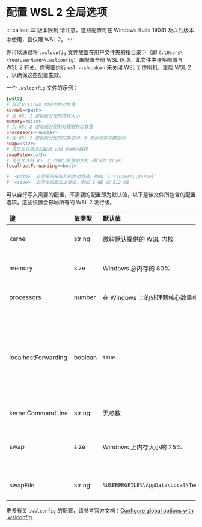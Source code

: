 # 配置 WSL 2 全局选项 <a href="https://github.com/Diffumist"><BlueBadge text="@Diffumist" vertical="middle"/></a>

::: callout 📟 版本限制
请注意，这些配置可在 Windows Build 19041 及以后版本中使用，且仅限 WSL 2。
:::

你可以通过将 `.wslconfig` 文件放置在用户文件夹的根目录下（即 `C:\Users\<YourUserName>\.wslconfig`）来配置全局 WSL 选项。此文件中许多配置与 WSL 2 有关，你需要运行 `wsl --shutdown` 来关闭 WSL 2 虚拟机，重启 WSL 2 ，以确保这些配置生效。

一个 `.wslconfig` 文件的示例：

```ini
[wsl2]
# 自定义 Linux 内核的绝对路径
kernel=<path>
# 给 WSL 2 虚拟机分配的内存大小
memory=<size>
# 为 WSL 2 虚拟机分配的处理器核心数量
processors=<number>
# 为 WSL 2 虚拟机分配的交换空间，0 表示没有交换空间
swap=<size>
# 自定义交换虚拟磁盘 vhd 的绝对路径
swapFile=<path>
# 是否允许将 WSL 2 的端口转发到主机（默认为 true）
localhostForwarding=<bool>

# `<path>` 必须是带反斜杠的绝对路径，例如 `C:\\Users\\kernel`
# `<size>` 必须在后面加上单位，例如 8 GB 或 512 MB
```

可以自行写入需要的配置，不需要的配置即为默认值，以下是该文件所包含的配置选项，这些设置会影响所有的 WSL 2 发行版。

| 键 | 值类型 | 默认值 | 备注 |
| :----- | :----- | :----- | :----- |
| kernel | string | 微软默认提供的 WSL 内核 | 连接到自定义 Linux 内核的绝对路径 |
| memory | size | Windows 总内存的 80% | 给 WSL 2 虚拟机分配的内存大小 |
| processors | number | 在 Windows 上的处理器核心数量相同 | 为 WSL 2 虚拟机分配的处理器核心数量 |
| localhostForwarding | boolean | `true` | 是否通过 localhost:port 将绑定到 WSL 2 虚拟机中的通配符或 localhost 的端口连接到主机 (允许 WSL 2 的端口转发到主机) |
| kernelCommandLine | string | 无参数 | 额外的内核命令行参数 |
| swap | size | Windows 上内存大小的 25% | 为 WSL 2 虚拟机分配的交换空间，0 表示没有交换空间 |
| swapFile | string | `%USERPROFILE%\AppData\Local\Temp\swap.vhdx` | 交换虚拟磁盘 vhd 的绝对路径 |

更多有关 `.wslconfig` 的配置，请参考官方文档：[Configure global options with .wslconfig](https://docs.microsoft.com/en-us/windows/wsl/wsl-config#configure-global-options-with-wslconfig).
